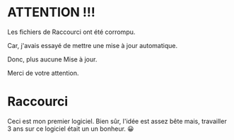 # ATTENTION !!! 
Les fichiers de Raccourci ont été corrompu.

Car, j'avais essayé de mettre une mise à jour automatique.

Donc, plus aucune Mise à jour. 

Merci de votre attention. 

# Raccourci
Ceci est mon premier logiciel.
Bien sûr, l'idée est assez bête mais,
travailler 3 ans sur ce logiciel était un un bonheur. 😀
